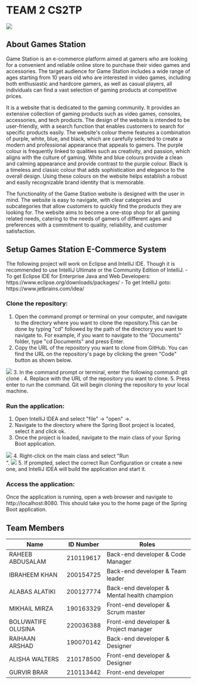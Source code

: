 # TEAM 2 CS2TP
  <img src="https://user-images.githubusercontent.com/99501966/224847617-72f1a015-516f-4df6-9ace-d4d300a46850.png" width:200  style="max-width=%100">
<h2>About Games Station </h2> 

Game Station is an e-commerce platform aimed at gamers who are looking for a convenient and reliable online store to purchase their video games and accessories. The target audience for Game Station includes a wide range of ages starting from 10 years old who are interested in video games, including both enthusiastic and hardcore gamers, as well as casual players, all individuals can find a vast selection of gaming products at competitive prices.

It is a website that is dedicated to the gaming community. It provides an extensive collection of gaming products such as video games, consoles, accessories, and tech products. The design of the website is intended to be user-friendly, with a search function that enables customers to search for specific products easily. The website's colour theme features a combination of purple, white, blue, and black, which are carefully selected to create a modern and professional appearance that appeals to gamers. The purple colour is frequently linked to qualities such as creativity, and passion, which aligns with the culture of gaming. White and blue colours provide a clean and calming appearance and provide contrast to the purple colour. Black is a timeless and classic colour that adds sophistication and elegance to the overall
design. Using these colours on the website helps establish a robust and easily recognizable brand identity that is memorable.

The functionality of the Game Station website is designed with the user in mind. The website is easy to navigate, with clear categories and subcategories that allow customers to quickly find the products they are looking for. The website aims to become a one-stop shop for all gaming related needs, catering to the needs of gamers of different ages and preferences with a commitment to quality, reliability, and customer satisfaction.

<h2>Setup Games Station E-Commerce System</h2>
The following project will work on Eclipse and IntelliJ IDE. Though it is recommended to use IntelliJ Ultimate or the Community Edition of IntelliJ.
- To get Eclipse IDE for Enterprise Java and Web Developers: https://www.eclipse.org/downloads/packages/
- To get IntelliJ goto: https://www.jetbrains.com/idea/

<h3> Clone the repository:</h3>

1. Open the command prompt or terminal on your computer, and navigate to the directory where you want to clone the repository.This can be done by typing "cd" followed by the path of the directory you want to navigate to. For example, if you want to navigate to the "Documents" folder, type "cd Documents" and press Enter.
2. Copy the URL of the repository you want to clone from GitHub. You can find the URL on the repository's page by clicking the green "Code" button as shown below.
<img src="https://user-images.githubusercontent.com/99501966/227722813-fdd25877-672f-45cf-88d2-742e8ec699d4.png" width:100  style="max-width=%100">
3. In the command prompt or terminal, enter the following command: git clone <repository URL>. 
4. Replace <repository URL> with the URL of the repository you want to clone. 
5. Press enter to run the command. Git will begin cloning the repository to your local machine.
 
<h3 style-"text-decoration: underline"> Run the application:</h3>
  
1. Open IntelliJ IDEA and select "file" -> "open" ->. 
2. Navigate to the directory where the Spring Boot project is located, select it and click ok.
3. Once the project is loaded, navigate to the main class of your Spring Boot application.
  <img src="https://user-images.githubusercontent.com/99501966/227722979-7ab819e5-56a1-4c91-b2e6-daf39a13cc6a.png" width:100  style="max-width=%100">
4. Right-click on the main class and select "Run <main class name>".
  <img src="https://user-images.githubusercontent.com/99501966/227723088-d8236407-ea3e-4a9d-a205-1349456bd87c.png" width:100  style="max-width=%100">
5. If prompted, select the correct Run Configuration or create a new one, and IntelliJ IDEA will build the application and start it.

<h3> Access the application: </h3>

Once the application is running, open a web browser and navigate to http://localhost:8080. This should take you to the home page of the Spring Boot application.

<h2>Team Members</h2>
<table>
  <thead>
    <tr>
      <th>Name</th>
      <th>ID Number</th>
      <th>Roles</th>
    </tr>
  </thead>
  <tbody>
    <tr>
      <td>RAHEEB ABDUSALAM</td>
      <td>210119617</td>
      <td>Back-end developer & Code Manager</td>
    </tr>
    <tr>
      <td>IBRAHEEM KHAN</td>
      <td>200154725 </td>
       <td>Back-end developer & Team leader </td>
    </tr>
    <tr>
      <td>ALABAS ALATIKI </td>
      <td>200127774</td>
       <td>Back-end developer & Mental health champion</td>
    </tr>
    <tr>
      <td>MIKHAIL MIRZA</td>
      <td>190163329</td>
      <td>Front-end developer & Scrum master </td>
    </tr>
    <tr>
      <td>BOLUWATIFE OLUSINA</td>
      <td>220036388</td>
       <td>Front-end developer & Project manager </td>
    </tr>
    <tr>
      <td>RAIHAAN ARSHAD </td>
      <td>190070142 </td>
      <td>Back-end developer & Designer</td>
    </tr>
     <tr>
      <td>ALISHA WALTERS </td>
      <td>210178500 </td>
      <td>Front-end developer & Designer  </td>
    </tr>
     <tr>
      <td>GURVIR BRAR</td>
      <td>210113442</td>
      <td>Front-end developer</td>
    </tr>
  </tbody>
</table>
